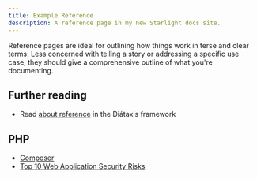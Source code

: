 ```yaml
---
title: Example Reference
description: A reference page in my new Starlight docs site.
---
```


Reference pages are ideal for outlining how things work in terse and clear terms.
Less concerned with telling a story or addressing a specific use case, they should give a comprehensive outline of what you're documenting.

## Further reading

- Read [about reference](https://diataxis.fr/reference/) in the Diátaxis framework

## PHP

- [Composer](https://getcomposer.org/)
- [Top 10 Web Application Security Risks](https://owasp.org/www-project-top-ten/)

